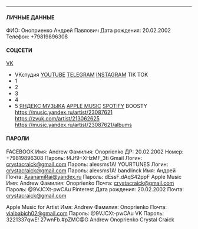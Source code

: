 * * *

#### ЛИЧНЫЕ ДАННЫЕ
ФИО: Оноприенко Андрей Павлович
Дата рождения: 20.02.2002
Телефон: +79819896308
#### СОЦСЕТИ
[VK](https://m.vk.com/club219859236?from=groups) 
- VKстудия
[YOUTUBE](https://www.youtube.com/@CrystalCraick)
[TELEGRAM](https://t.me/crystalcult17)
[INSTAGRAM]()
TIK TOK
- 1
- 2
- 3
- 4
- 5
[ЯНДЕКС МУЗЫКА](https://music.yandex.ru/artist/23087621)
[APPLE MUSIC](https://music.apple.com/ca/artist/crystal-craick/1771050000)
[SPOTIFY](https://open.spotify.com/artist/4BxmKyWAmQP7Je2SKwrHXI)
BOOSTY
https://music.yandex.ru/artist/23087621
https://zvuk.com/artist/213062625
https://music.yandex.ru/artist/23087621/albums
#### ПАРОЛИ
FACEBOOK
	Имя: Andrew
	Фамилия: Onoprienko
	ДР: 20.02.2002
	Номер: +79819896308
	Пароль: f4Jf9+XHzMF_3ti
Gmail
	Логин: crystacraick@gmail.com
	Пароль: alexsms1A!
YOURTUNES
	Логин: crystacraick@gmail.com
	Пароль: alexsms1A!
bandlinck
	Имя: Андрей
	Почта: AyanamiRai@yandex.ru
	Пароль: dEssF.dAqS42ppF
Apple Music 
	Имя: Andrew
	Фамилия: Onoprienko
	Почта: crystacraick@gmail.com
	Пароль: @9VJCXt-pwCAu
Pinterest
	Дата рождения: 20.02.2002
	Почта: crystacraick@gmail.com
	
Apple Music for Artist
	Имя: Andrew
	Фамилия: Onoprienko
	Почта: vialbabich02@gmail.com
	Пароль: @9VJCXt-pwCAu
VK
	Пароль: 3221337qwE!
27wnFb.#pZMC@G
Andrew Onoprienko
Crystal Craick